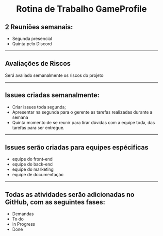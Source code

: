 <div align="center">

# Rotina de Trabalho GameProfile

</div>

## 2 Reuniões semanais:

- Segunda presencial
- Quinta pelo Discord

---

## Avaliações de Riscos

Será avaliado semanalmente os riscos do projeto

---

## Issues criadas semanalmente:

- Criar issues toda segunda;
- Apresentar na segunda para o gerente as tarefas realizadas durante a semana
- Quinta momento de se reunir para tirar dúvidas com a equipe toda, das tarefas para ser entregue.

---

## Issues serão criadas para equipes espécificas

- equipe do front-end
- equipe do back-end
- equipe do marketing
- equipe de documentação

---

## Todas as atividades serão adicionadas no GitHub, com as seguintes fases:

- Demandas
- To do
- In Progress
- Done
